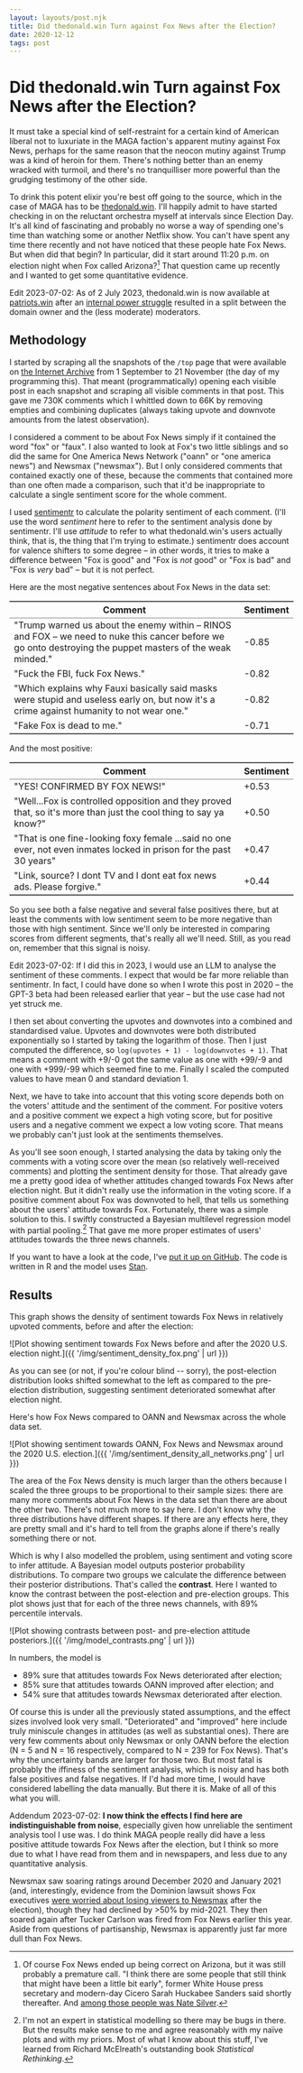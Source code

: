 ```yaml
---
layout: layouts/post.njk
title: Did thedonald.win Turn against Fox News after the Election?
date: 2020-12-12
tags: post
---
```


# Did thedonald.win Turn against Fox News after the Election?

It must take a special kind of self-restraint for a certain kind of American liberal not to luxuriate in the MAGA faction's apparent mutiny against Fox News, perhaps for the same reason that the neocon mutiny against Trump was a kind of heroin for them. There's nothing better than an enemy wracked with turmoil, and there's no tranquilliser more powerful than the grudging testimony of the other side.

To drink this potent elixir you're best off going to the source, which in the case of MAGA has to be [thedonald.win](https://en.wikipedia.org/wiki/R/The_Donald). I'll happily admit to have started checking in on the reluctant orchestra myself at intervals since Election Day. It's all kind of fascinating and probably no worse a way of spending one's time than watching some or another Netflix show. You can't have spent any time there recently and not have noticed that these people hate Fox News. But when did that begin? In particular, did it start around 11:20 p.m. on election night when Fox called Arizona?[^1] That question came up recently and I wanted to get some quantitative evidence.

<div class="edit">
<p>
Edit 2023-07-02: As of 2 July 2023, thedonald.win is now available at <a href="https://patriots.win/">patriots.win</a> after an <a href="https://archive.is/20220712230941/https://www.washingtonpost.com/technology/2021/02/05/why-thedonald-moderator-left/">internal power struggle</a> resulted in a split between the domain owner and the (less moderate) moderators.
</p>
</div>

## Methodology

I started by scraping all the snapshots of the `/top` page that were available on [the Internet Archive](https://web.archive.org/web/*/https://thedonald.win/top) from 1 September to 21 November (the day of my programming this). That meant (programmatically) opening each visible post in each snapshot and scraping all visible comments in that post. This gave me 730K comments which I whittled down to 66K by removing empties and combining duplicates (always taking upvote and downvote amounts from the latest observation).

I considered a comment to be about Fox News simply if it contained the word "fox" or "faux". I also wanted to look at Fox's two little siblings and so did the same for One America News Network ("oann" or "one america news") and Newsmax ("newsmax"). But I only considered comments that contained exactly one of these, because the comments that contained more than one often made a comparison, such that it'd be inappropriate to calculate a single sentiment score for the whole comment.

I used [sentimentr](https://github.com/trinker/sentimentr) to calculate the polarity sentiment of each comment. (I'll use the word _sentiment_ here to refer to the sentiment analysis done by sentimentr. I'll use _attitude_ to refer to what thedonald.win's users actually think, that is, the thing that I'm trying to estimate.) sentimentr does account for valence shifters to some degree – in other words, it tries to make a difference between "Fox is good" and "Fox is _not_ good" or "Fox is bad" and "Fox is _very_ bad" – but it is not perfect.

Here are the most negative sentences about Fox News in the data set:

<table border="2" cellspacing="0" cellpadding="6" rules="groups" frame="hsides">
<thead>
<tr>
<th scope="col">Comment</th>
<th scope="col">Sentiment</th>
</tr>
</thead>
<tbody>
<tr>
<td>"Trump warned us about the enemy within – RINOS and FOX – we need to nuke this cancer before we go onto destroying the puppet masters of the weak minded."</td>
<td>-0.85</td>
</tr>
<tr>
<td>"Fuck the FBI, fuck Fox News."</td>
<td>-0.82</td>
</tr>
<tr>
<td>"Which explains why Fauxi basically said masks were stupid and useless early on, but now it's a crime against humanity to not wear one."</td>
<td>-0.82</td>
</tr>
<tr>
<td>"Fake Fox is dead to me."</td>
<td>-0.71</td>
</tr>
</tbody>
</table>

And the most positive:

<table border="2" cellspacing="0" cellpadding="6" rules="groups" frame="hsides">
<thead>
<tr>
<th scope="col">Comment</th>
<th scope="col">Sentiment</th>
</tr>
</thead>
<tbody>
<tr>
<td>"YES! CONFIRMED BY FOX NEWS!"</td>
<td>+0.53</td>
</tr>
<tr>
<td>"Well...Fox is controlled opposition and they proved that, so it's more than just the cool thing to say ya know?"</td>
<td>+0.50</td>
</tr>
<tr>
<td>"That is one fine-looking foxy female ...said no one ever, not even inmates locked in prison for the past 30 years"</td>
<td>+0.47</td>
</tr>
<tr>
<td>"Link, source? I dont TV and I dont eat fox news ads. Please forgive."</td>
<td>+0.44</td>
</tr>
</tbody>
</table>

So you see both a false negative and several false positives there, but at least the comments with low sentiment seem to be more negative than those with high sentiment. Since we'll only be interested in comparing scores from different segments, that's really all we'll need. Still, as you read on, remember that this signal is noisy.

<div class="edit">
<p>
Edit 2023-07-02: If I did this in 2023, I would use an LLM to analyse the sentiment of these comments. I expect that would be far more reliable than sentimentr. In fact, I could have done so when I wrote this post in 2020 – the GPT-3 beta had been released earlier that year – but the use case had not yet struck me.
</p>
</div>

I then set about converting the upvotes and downvotes into a combined and standardised value. Upvotes and downvotes were both distributed exponentially so I started by taking the logarithm of those. Then I just computed the difference, so `log(upvotes + 1) - log(downvotes + 1)`. That means a comment with +9/-0 got the same value as one with +99/-9 and one with +999/-99 which seemed fine to me. Finally I scaled the computed values to have mean 0 and standard deviation 1.

Next, we have to take into account that this voting score depends both on the voters' attitude and the sentiment of the comment. For positive voters and a positive comment we expect a high voting score, but for positive users and a negative comment we expect a low voting score. That means we probably can't just look at the sentiments themselves.

As you'll see soon enough, I started analysing the data by taking only the comments with a voting score over the mean (so relatively well-received comments) and plotting the sentiment density for those. That already gave me a pretty good idea of whether attitudes changed towards Fox News after election night. But it didn't really use the information in the voting score. If a positive comment about Fox was downvoted to hell, that tells us something about the users' attitude towards Fox. Fortunately, there was a simple solution to this. I swiftly constructed a Bayesian multilevel regression model with partial pooling.[^2] That gave me more proper estimates of users' attitudes towards the three news channels.

If you want to have a look at the code, I've [put it up on GitHub](https://github.com/erwald/sentiment-analysis-thedonald-fox-news). The code is written in R and the model uses [Stan](https://mc-stan.org/).

## Results

This graph shows the density of sentiment towards Fox News in relatively upvoted comments, before and after the election:

![Plot showing sentiment towards Fox News before and after the 2020 U.S. election night.]({{ '/img/sentiment_density_fox.png' | url }})

As you can see (or not, if you're colour blind -- sorry), the post-election distribution looks shifted somewhat to the left as compared to the pre-election distribution, suggesting sentiment deteriorated somewhat after election night.

Here's how Fox News compared to OANN and Newsmax across the whole data set.

![Plot showing sentiment towards OANN, Fox News and Newsmax around the 2020 U.S. election.]({{ '/img/sentiment_density_all_networks.png' | url }})

The area of the Fox News density is much larger than the others because I scaled the three groups to be proportional to their sample sizes: there are many more comments about Fox News in the data set than there are about the other two. There's not much more to say here. I don't know why the three distributions have different shapes. If there are any effects here, they are pretty small and it's hard to tell from the graphs alone if there's really something there or not.

Which is why I also modelled the problem, using sentiment and voting score to infer attitude. A Bayesian model outputs posterior probability distributions. To compare two groups we calculate the difference between their posterior distributions. That's called the **contrast**. Here I wanted to know the contrast between the post-election and pre-election groups. This plot shows just that for each of the three news channels, with 89% percentile intervals.

![Plot showing contrasts between post- and pre-election attitude posteriors.]({{ '/img/model_contrasts.png' | url }})

In numbers, the model is

- 89% sure that attitudes towards Fox News deteriorated after election;
- 85% sure that attitudes towards OANN improved after election; and
- 54% sure that attitudes towards Newsmax deteriorated after election.

Of course this is under all the previously stated assumptions, and the effect sizes involved look very small. "Deteriorated" and "improved" here include truly miniscule changes in attitudes (as well as substantial ones). There are very few comments about only Newsmax or only OANN before the election (N = 5 and N = 16 respectively, compared to N = 239 for Fox News). That's why the uncertainty bands are larger for those two. But most fatal is probably the iffiness of the sentiment analysis, which is noisy and has both false positives and false negatives. If I'd had more time, I would have considered labelling the data manually. But there it is. Make of all of this what you will.

<div class="edit">
<p>
Addendum 2023-07-02: <b>I now think the effects I find here are indistinguishable from noise</b>, especially given how unreliable the sentiment analysis tool I use was. I do think MAGA people really did have a less positive attitude towards Fox News after the election, but I think so more due to what I have read from them and in newspapers, and less due to any quantitative analysis.
</p>

<p>
Newsmax saw soaring ratings around December 2020 and January 2021 (and, interestingly, evidence from the Dominion lawsuit shows Fox executives <a href="https://archive.is/20230428040659/https://www.nytimes.com/2023/04/27/business/media/newsmax-fox-ratings-tucker-carlson.html">were worried about losing viewers to Newsmax</a> after the election), though they had declined by >50% by mid-2021. They then soared again after Tucker Carlson was fired from Fox News earlier this year. Aside from questions of partisanship, Newsmax is apparently just far more dull than Fox News.
</p>
</div>

[^1]: Of course Fox News ended up being correct on Arizona, but it was still probably a premature call. "I think there are some people that still think that might have been a little bit early", former White House press secretary and modern-day Cicero Sarah Huckabee Sanders said shortly thereafter. And [among those people was Nate Silver](https://www.westernjournal.com/top-pollster-fox-news-arizona-call-retracted-new-results-show-trump-gaining-fast/).
[^2]: I'm not an expert in statistical modelling so there may be bugs in there. But the results make sense to me and agree reasonably with my naïve plots and with my priors. Most of what I know about this stuff, I've learned from Richard McElreath's outstanding book _Statistical Rethinking_.
